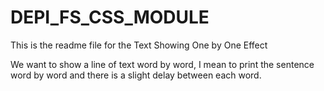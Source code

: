 # DEPI_FS_CSS_MODULE
This is the readme file for the Text Showing One by One Effect

We want to show a line of text word by word, I mean to print the sentence word by word and there is a slight delay between each word.
